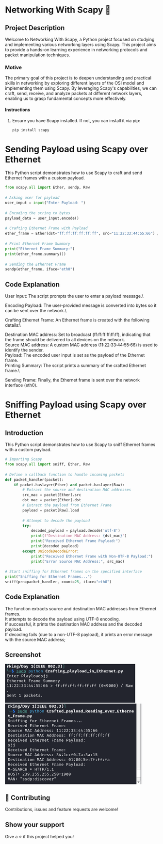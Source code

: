 # Networking With Scapy 👋


## Project Description
Welcome to Networking With Scapy, a Python project focused on studying and implementing various networking layers using Scapy. This project aims to provide a hands-on learning experience in networking protocols and packet manipulation techniques.

### Motive
The primary goal of this project is to deepen understanding and practical skills in networking by exploring different layers of the OSI model and implementing them using Scapy. By leveraging Scapy's capabilities, we can craft, send, receive, and analyze packets at different network layers, enabling us to grasp fundamental concepts more effectively.

#### Instructions
1. Ensure you have Scapy installed. If not, you can install it via pip:

    ```
    pip install scapy
    ```



# Sending Payload using Scapy over Ethernet

This Python script demonstrates how to use Scapy to craft and send Ethernet frames with a custom payload.


```python
from scapy.all import Ether, sendp, Raw

# Asking user for payload
user_input = input("Enter Payload: ")

# Encoding the string to bytes
payload_data = user_input.encode()

# Crafting Ethernet Frame with Payload
ether_frame = Ether(dst="ff:ff:ff:ff:ff:ff", src="11:22:33:44:55:66") / Raw(load=payload_data)

# Print Ethernet Frame Summary
print("Ethernet Frame Summary:")
print(ether_frame.summary())

# Sending the Ethernet Frame
sendp(ether_frame, iface="eth0")
```
## Code Explanation
User Input: The script prompts the user to enter a payload message.\

Encoding Payload: The user-provided message is converted into bytes so it can be sent over the network.\

Crafting Ethernet Frame: An Ethernet frame is created with the following details:\

Destination MAC address: Set to broadcast (ff:ff:ff:ff:ff:ff), indicating that the frame should be delivered to all devices on the network.\
Source MAC address: A custom MAC address (11:22:33:44:55:66) is used to identify the sender.\
Payload: The encoded user input is set as the payload of the Ethernet frame.\
Printing Summary: The script prints a summary of the crafted Ethernet frame.\

Sending Frame: Finally, the Ethernet frame is sent over the network interface (eth0).

# Sniffing Payload using Scapy over Ethernet

## Introduction

This Python script demonstrates how to use Scapy to sniff  Ethernet frames with a custom payload.

```python
# Importing Scapy
from scapy.all import sniff, Ether, Raw

# Define a callback function to handle incoming packets
def packet_handler(packet):
    if packet.haslayer(Ether) and packet.haslayer(Raw):
        # Extract the source and destination MAC addresses
        src_mac = packet[Ether].src
        dst_mac = packet[Ether].dst
        # Extract the payload from Ethernet Frame
        payload = packet[Raw].load
        
        # Attempt to decode the payload
        try:
            decoded_payload = payload.decode('utf-8')
            print(f"Destination MAC Address: {dst_mac}")
            print("Received Ethernet Frame Payload:")
            print(decoded_payload)
        except UnicodeDecodeError:
            print("Received Ethernet Frame with Non-UTF-8 Payload:")
            print("Error Source MAC Address:", src_mac)

# Start sniffing for Ethernet frames on the specified interface
print("Sniffing for Ethernet Frames...")
sniff(prn=packet_handler, count=25, iface="eth0")
```

## Code Explanation

The function extracts source and destination MAC addresses from Ethernet frames.\
It attempts to decode the payload using UTF-8 encoding.\
If successful, it prints the destination MAC address and the decoded payload.\
If decoding fails (due to a non-UTF-8 payload), it prints an error message with the source MAC address;

## Screenshot
![Screenshot](Screenshot.png)
![Screenshot](Screenshot1.png)


## 🤝 Contributing

Contributions, issues and feature requests are welcome!


## Show your support

Give a ⭐️ if this project helped you!
